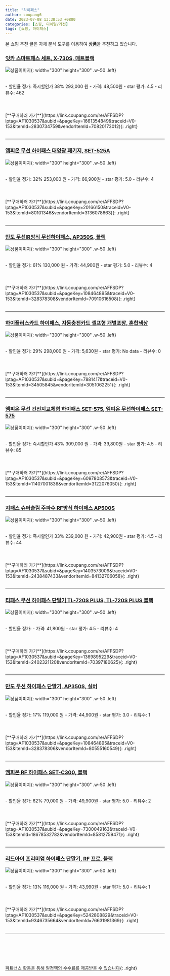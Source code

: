```yaml
---
title: "하이패스"
author: coupang6
date: 2023-07-08 13:38:53 +0800
categories: [쇼핑, 디이털/가전]
tags: [쇼핑, 하이패스]
---
```


본 쇼핑 추천 글은 자체 분석 도구를 이용하여 [**상품**](https://link.coupang.com/a/bao1ui)을 추천하고 있습니다.

### [잇카 스마트패스 세트, X-730S, 매트블랙](https://link.coupang.com/re/AFFSDP?lptag=AF1030537&subid=&pageKey=1661354849&traceid=V0-153&itemId=2830734759&vendorItemId=70820173012)

![상품이미지](https://thumbnail8.coupangcdn.com/thumbnails/remote/230x230ex/image/retail/images/1009897451400875-8a49e9d2-620b-41df-a198-8273bd11e1b9.png){: width="300" height="300" .w-50 .left}


<br>
- 할인율 정가: 즉시할인가 38%  293,000   원
- 가격: 48,500원
- star 평가: 4.5
- 리뷰수: 462
<br>
<br>
<br>
<br>
[**구매하러 가기**](https://link.coupang.com/re/AFFSDP?lptag=AF1030537&subid=&pageKey=1661354849&traceid=V0-153&itemId=2830734759&vendorItemId=70820173012){: .right}
<br>
<br>

---

### [엠피온 무선 하이패스 태양광 패키지, SET-525A](https://link.coupang.com/re/AFFSDP?lptag=AF1030537&subid=&pageKey=20166150&traceid=V0-153&itemId=80101346&vendorItemId=3136078663)

![상품이미지](https://thumbnail9.coupangcdn.com/thumbnails/remote/230x230ex/image/retail/images/2353985708696397-c2902bdf-0605-42ec-9009-36aff8227f63.jpg){: width="300" height="300" .w-50 .left}


<br>
- 할인율 정가: 32%  253,000   원
- 가격: 66,900원
- star 평가: 5.0
- 리뷰수: 4
<br>
<br>
<br>
<br>
[**구매하러 가기**](https://link.coupang.com/re/AFFSDP?lptag=AF1030537&subid=&pageKey=20166150&traceid=V0-153&itemId=80101346&vendorItemId=3136078663){: .right}
<br>
<br>

---

### [만도 무선IR방식 무선하이패스, AP350S, 블랙](https://link.coupang.com/re/AFFSDP?lptag=AF1030537&subid=&pageKey=108464895&traceid=V0-153&itemId=328378308&vendorItemId=70910616508)

![상품이미지](https://thumbnail8.coupangcdn.com/thumbnails/remote/230x230ex/image/retail/images/4689484053994618-dc536c38-0ae3-4f6f-aa7d-a47cb6c3edf3.jpg){: width="300" height="300" .w-50 .left}


<br>
- 할인율 정가: 61%  130,000   원
- 가격: 44,900원
- star 평가: 5.0
- 리뷰수: 4
<br>
<br>
<br>
<br>
[**구매하러 가기**](https://link.coupang.com/re/AFFSDP?lptag=AF1030537&subid=&pageKey=108464895&traceid=V0-153&itemId=328378308&vendorItemId=70910616508){: .right}
<br>
<br>

---

### [하이플러스카드 하이패스, 자동충전카드 셀프형 개별포장, 혼합색상](https://link.coupang.com/re/AFFSDP?lptag=AF1030537&subid=&pageKey=7881417&traceid=V0-153&itemId=34505845&vendorItemId=3051062251)

![상품이미지](https://thumbnail9.coupangcdn.com/thumbnails/remote/230x230ex/image/retail/images/791174181228939-dbc00e08-7d5f-4a36-871e-1059dea6ba24.jpg){: width="300" height="300" .w-50 .left}


<br>
- 할인율 정가: 29%  298,000   원
- 가격: 5,630원
- star 평가: No data
- 리뷰수: 0
<br>
<br>
<br>
<br>
[**구매하러 가기**](https://link.coupang.com/re/AFFSDP?lptag=AF1030537&subid=&pageKey=7881417&traceid=V0-153&itemId=34505845&vendorItemId=3051062251){: .right}
<br>
<br>

---

### [엠피온 무선 건전지교체형 하이패스 SET-575, 엠피온 무선하이패스 SET-575](https://link.coupang.com/re/AFFSDP?lptag=AF1030537&subid=&pageKey=6097808573&traceid=V0-153&itemId=11407001836&vendorItemId=3122076050)

![상품이미지](https://thumbnail7.coupangcdn.com/thumbnails/remote/230x230ex/image/vendor_inventory/8de2/c2f14ff0f0416d233f3503705afd32f90c8c1b55aa770c9999d8f74af1ca.jpg){: width="300" height="300" .w-50 .left}


<br>
- 할인율 정가: 즉시할인가 43%  309,000   원
- 가격: 39,800원
- star 평가: 4.5
- 리뷰수: 85
<br>
<br>
<br>
<br>
[**구매하러 가기**](https://link.coupang.com/re/AFFSDP?lptag=AF1030537&subid=&pageKey=6097808573&traceid=V0-153&itemId=11407001836&vendorItemId=3122076050){: .right}
<br>
<br>

---

### [지패스 슈퍼슬림 주파수 RF방식 하이패스 AP500S](https://link.coupang.com/re/AFFSDP?lptag=AF1030537&subid=&pageKey=1403573009&traceid=V0-153&itemId=2438487433&vendorItemId=84132706058)

![상품이미지](https://thumbnail8.coupangcdn.com/thumbnails/remote/230x230ex/image/vendor_inventory/b187/1a0ad2e7e538ae36ae0ee6e7f62fdf5d886e820dedf959a549b23d24e52f.jpg){: width="300" height="300" .w-50 .left}


<br>
- 할인율 정가: 즉시할인가 33%  239,000   원
- 가격: 42,900원
- star 평가: 4.5
- 리뷰수: 44
<br>
<br>
<br>
<br>
[**구매하러 가기**](https://link.coupang.com/re/AFFSDP?lptag=AF1030537&subid=&pageKey=1403573009&traceid=V0-153&itemId=2438487433&vendorItemId=84132706058){: .right}
<br>
<br>

---

### [티패스 무선 하이패스 단말기 TL-720S PLUS, TL-720S PLUS 블랙](https://link.coupang.com/re/AFFSDP?lptag=AF1030537&subid=&pageKey=1369895229&traceid=V0-153&itemId=2402321120&vendorItemId=70397180625)

![상품이미지](https://thumbnail9.coupangcdn.com/thumbnails/remote/230x230ex/image/retail/images/3751989949020529-93f4cb14-c97d-4e7f-93c9-4178e2f9395f.jpg){: width="300" height="300" .w-50 .left}


<br>
- 할인율 정가: 
- 가격: 41,800원
- star 평가: 4.5
- 리뷰수: 4
<br>
<br>
<br>
<br>
[**구매하러 가기**](https://link.coupang.com/re/AFFSDP?lptag=AF1030537&subid=&pageKey=1369895229&traceid=V0-153&itemId=2402321120&vendorItemId=70397180625){: .right}
<br>
<br>

---

### [만도 무선 하이패스 단말기, AP350S, 실버](https://link.coupang.com/re/AFFSDP?lptag=AF1030537&subid=&pageKey=108464895&traceid=V0-153&itemId=328378306&vendorItemId=80555160549)

![상품이미지](https://thumbnail10.coupangcdn.com/thumbnails/remote/230x230ex/image/retail/images/2100455431356664-8395276b-22f0-48c5-b79c-371ad6eb9b2b.jpg){: width="300" height="300" .w-50 .left}


<br>
- 할인율 정가: 17%  119,000   원
- 가격: 44,900원
- star 평가: 3.0
- 리뷰수: 1
<br>
<br>
<br>
<br>
[**구매하러 가기**](https://link.coupang.com/re/AFFSDP?lptag=AF1030537&subid=&pageKey=108464895&traceid=V0-153&itemId=328378306&vendorItemId=80555160549){: .right}
<br>
<br>

---

### [엠피온 RF 하이패스 SET-C300, 블랙](https://link.coupang.com/re/AFFSDP?lptag=AF1030537&subid=&pageKey=7300049163&traceid=V0-153&itemId=18678532782&vendorItemId=85812759471)

![상품이미지](https://thumbnail10.coupangcdn.com/thumbnails/remote/230x230ex/image/retail/images/2023/04/28/14/7/d0210153-f75b-4781-8a98-6196cea7ac54.jpg){: width="300" height="300" .w-50 .left}


<br>
- 할인율 정가: 62%  79,000   원
- 가격: 49,900원
- star 평가: 5.0
- 리뷰수: 2
<br>
<br>
<br>
<br>
[**구매하러 가기**](https://link.coupang.com/re/AFFSDP?lptag=AF1030537&subid=&pageKey=7300049163&traceid=V0-153&itemId=18678532782&vendorItemId=85812759471){: .right}
<br>
<br>

---

### [리드아이 프리미엄 하이패스 단말기, RF 프로, 블랙](https://link.coupang.com/re/AFFSDP?lptag=AF1030537&subid=&pageKey=5242808829&traceid=V0-153&itemId=9346735664&vendorItemId=76631981369)

![상품이미지](https://thumbnail6.coupangcdn.com/thumbnails/remote/230x230ex/image/retail/images/4416422802660477-f25ff566-5661-403b-983c-052e13508bfd.jpg){: width="300" height="300" .w-50 .left}


<br>
- 할인율 정가: 13%  116,000   원
- 가격: 43,990원
- star 평가: 5.0
- 리뷰수: 1
<br>
<br>
<br>
<br>
[**구매하러 가기**](https://link.coupang.com/re/AFFSDP?lptag=AF1030537&subid=&pageKey=5242808829&traceid=V0-153&itemId=9346735664&vendorItemId=76631981369){: .right}
<br>
<br>

---
<br><br><br><br><br> [파트너스 활동을 통해 일정액의 수수료를 제공받을 수 있습니다](https://link.coupang.com/a/bao1ui){: .right}